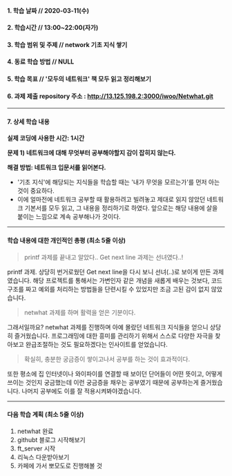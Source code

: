 #### 1. 학습 날짜 // 2020-03-11(수)

#### 2. 학습시간 // 13:00~22:00(자가)

#### 3. 학습 범위 및 주제 // network 기초 지식 쌓기

#### 4. 동료 학습 방법 // NULL

#### 5. 학습 목표 // '모두의 네트워크' 책 모두 읽고 정리해보기

#### 6. 과제 제출 repository 주소 : http://13.125.198.2:3000/iwoo/Netwhat.git

---

#### 7. 상세 학습 내용

**실제 코딩에 사용한 시간: 1시간**

**문제 1) 네트워크에 대해 무엇부터 공부해야할지 감이 잡히지 않는다.**

**해결 방법: 네트워크 입문서를 읽어본다.**

- '기초 지식'에 해당되는 지식들을 학습할 때는 '내가 무엇을 모르는가'를 먼저 아는 것이 중요하다.
- 이에 얼마전에 네트워크 공부할 때 활용하려고 빌려놓고 제대로 읽지 않았던 네트워크 기본서를 모두 읽고, 그 내용을 정리하기로 하였다. 앞으로는 해당 내용에 살을 붙이는 느낌으로 계속 공부해나가 것이다.

---

#### 학습 내용에 대한 개인적인 총평 (최소 5줄 이상)

> printf 과제를 끝내고 알았다.. Get next line 과제는 선녀였다..!

printf 과제. 상당히 번거로웠던 Get next line을 다시 보니 선녀(..)로 보이게 만든 과제였습니다. 해당 프로젝트를 통해서는 가변인자 같은 개념을 새롭게 배우는 것보다, 코드 구조를 짜고 예외를 처리하는 방법들을 단련시킬 수 있었지만 조금 고된 감이 없지 않았습니다.

> netwhat 과제를 하며 활력을 얻은 기분이다.

그래서일까요? netwhat 과제를 진행하며 아예 몰랐던 네트워크 지식들을 얻으니 상당히 즐거웠습니다. 프로그래밍에 대한 흥미를 관리하기 위해서 스스로 다양한 자극을 찾아보고 완급조절하는 것도 필요하겠다는 인사이트를 얻었습니다.

> 확실히, 충분한 궁금증이 쌓이고나서 공부를 하는 것이 효과적이다.

또한 평소에 집 인터넷이나 와이파이를 연결할 때 보이던 단어들이 어떤 뜻이고, 어떻게 쓰이는 것인지 궁금했는데 이런 궁금증을 채우는 공부였기 때문에 공부하는게 즐거웠습니다. 나머지 공부에도 이를 잘 적용시켜봐야겠습니다.

---

#### 다음 학습 계획 (최소 5줄 이상)

1. netwhat 완료
2. githubt 블로그 시작해보기
3. ft_server 시작
4. 리눅스 다운받아보기
5. 카페에 가서 뽀모도로 진행해볼 것
